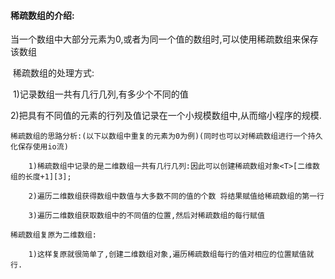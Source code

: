 #### 稀疏数组的介绍:

当一个数组中大部分元素为0,或者为同一个值的数组时,可以使用稀疏数组来保存该数组</br>

​	稀疏数组的处理方式:</br>

​		1)记录数组一共有几行几列,有多少个不同的值

​		2)把具有不同值的元素的行列及值记录在一个小规模数组中,从而缩小程序的规模.

    稀疏数组的思路分析:(以下以数组中重复的元素为0为例)(同时也可以对稀疏数组进行一个持久化保存使用io流)
    
        1)稀疏数组中记录的是二维数组一共有几行几列:因此可以创建稀疏数组对象<T>[二维数组的长度+1][3];
        
        2)遍历二维数组获得数组中数值与大多数不同的值的个数 将结果赋值给稀疏数组的第一行
        
        3)遍历二维数组获取数组中的不同值的位置,然后对稀疏数组的每行赋值
       
    稀疏数组复原为二维数组:
    
        1)这样复原就很简单了,创建二维数组对象,遍历稀疏数组每行的值对相应的位置赋值就行.